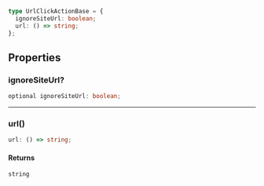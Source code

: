 ```ts
type UrlClickActionBase = {
  ignoreSiteUrl: boolean;
  url: () => string;
};
```

## Properties

### ignoreSiteUrl?

```ts
optional ignoreSiteUrl: boolean;
```

---

### url()

```ts
url: () => string;
```

#### Returns

`string`
